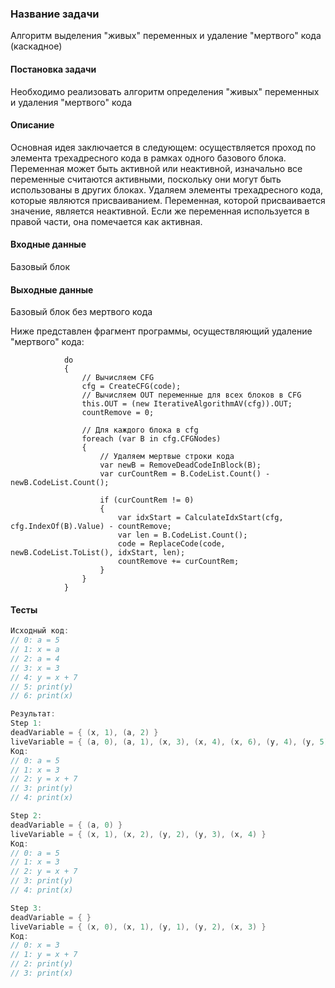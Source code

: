### Название задачи
Алгоритм выделения "живых" переменных и удаление "мертвого" кода (каскадное)
#### Постановка задачи
Необходимо реализовать алгоритм определения "живых" переменных и удаления "мертвого" кода
#### Описание
Основная идея заключается в следующем: осуществляется проход по элемента трехадресного кода в рамках одного базового блока. Переменная может быть активной или неактивной, изначально все переменные считаются активными, поскольку они могут быть использованы в других блоках. Удаляем элементы трехадресного кода, которые являются присваиванием. Переменная, которой присваивается значение, является неактивной. Если же переменная используется в правой части, она помечается как активная.

#### Входные данные 
Базовый блок
#### Выходные данные 
Базовый блок без мертвого кода

Ниже представлен фрагмент программы, осуществляющий удаление "мертвого" кода:
```
            do
            {
                // Вычисляем CFG
                cfg = CreateCFG(code);
                // Вычисляем OUT переменные для всех блоков в CFG
                this.OUT = (new IterativeAlgorithmAV(cfg)).OUT;
                countRemove = 0;

                // Для каждого блока в cfg
                foreach (var B in cfg.CFGNodes)
                {
                    // Удаляем мертвые строки кода
                    var newB = RemoveDeadCodeInBlock(B);
                    var curCountRem = B.CodeList.Count() - newB.CodeList.Count();

                    if (curCountRem != 0)
                    {
                        var idxStart = CalculateIdxStart(cfg, cfg.IndexOf(B).Value) - countRemove;
                        var len = B.CodeList.Count();
                        code = ReplaceCode(code, newB.CodeList.ToList(), idxStart, len);
                        countRemove += curCountRem;
                    }
                }
            }
   ```
#### Тесты
```csharp
Исходный код:
// 0: a = 5
// 1: x = a
// 2: a = 4
// 3: x = 3
// 4: y = x + 7
// 5: print(y)
// 6: print(x)

Результат:
Step 1:
deadVariable = { (x, 1), (a, 2) }
liveVariable = { (a, 0), (a, 1), (x, 3), (x, 4), (x, 6), (y, 4), (y, 5) }
Код:
// 0: a = 5
// 1: x = 3
// 2: y = x + 7
// 3: print(y)
// 4: print(x)

Step 2:
deadVariable = { (a, 0) }
liveVariable = { (x, 1), (x, 2), (y, 2), (y, 3), (x, 4) }
Код:
// 0: a = 5
// 1: x = 3
// 2: y = x + 7
// 3: print(y)
// 4: print(x)

Step 3:
deadVariable = { }
liveVariable = { (x, 0), (x, 1), (y, 1), (y, 2), (x, 3) }
Код:
// 0: x = 3
// 1: y = x + 7
// 2: print(y)
// 3: print(x)
```             
   

